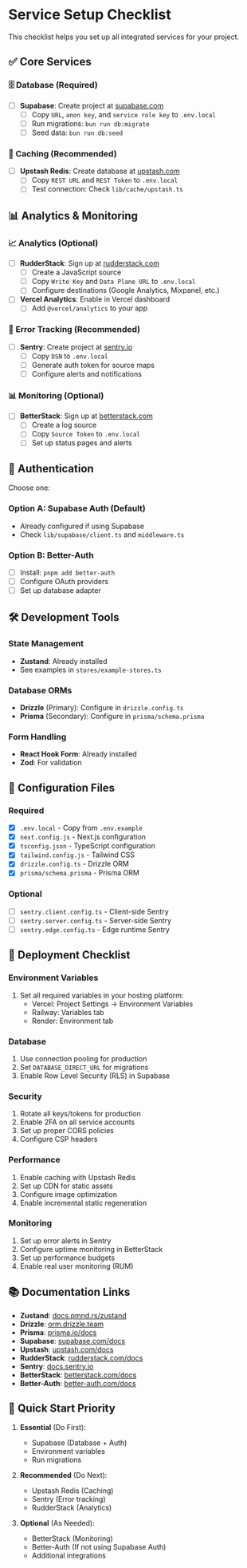 # Service Setup Checklist

This checklist helps you set up all integrated services for your project.

## ✅ Core Services

### 🗄️ Database (Required)
- [ ] **Supabase**: Create project at [supabase.com](https://supabase.com)
  - [ ] Copy `URL`, `anon key`, and `service role key` to `.env.local`
  - [ ] Run migrations: `bun run db:migrate`
  - [ ] Seed data: `bun run db:seed`

### 💾 Caching (Recommended)
- [ ] **Upstash Redis**: Create database at [upstash.com](https://upstash.com)
  - [ ] Copy `REST URL` and `REST Token` to `.env.local`
  - [ ] Test connection: Check `lib/cache/upstash.ts`

## 📊 Analytics & Monitoring

### 📈 Analytics (Optional)
- [ ] **RudderStack**: Sign up at [rudderstack.com](https://www.rudderstack.com)
  - [ ] Create a JavaScript source
  - [ ] Copy `Write Key` and `Data Plane URL` to `.env.local`
  - [ ] Configure destinations (Google Analytics, Mixpanel, etc.)

- [ ] **Vercel Analytics**: Enable in Vercel dashboard
  - [ ] Add `@vercel/analytics` to your app

### 🐛 Error Tracking (Recommended)
- [ ] **Sentry**: Create project at [sentry.io](https://sentry.io)
  - [ ] Copy `DSN` to `.env.local`
  - [ ] Generate auth token for source maps
  - [ ] Configure alerts and notifications

### 📊 Monitoring (Optional)
- [ ] **BetterStack**: Sign up at [betterstack.com](https://betterstack.com)
  - [ ] Create a log source
  - [ ] Copy `Source Token` to `.env.local`
  - [ ] Set up status pages and alerts

## 🔐 Authentication

Choose one:

### Option A: Supabase Auth (Default)
- Already configured if using Supabase
- Check `lib/supabase/client.ts` and `middleware.ts`

### Option B: Better-Auth
- [ ] Install: `pnpm add better-auth`
- [ ] Configure OAuth providers
- [ ] Set up database adapter

## 🛠️ Development Tools

### State Management
- **Zustand**: Already installed
- See examples in `stores/example-stores.ts`

### Database ORMs
- **Drizzle** (Primary): Configure in `drizzle.config.ts`
- **Prisma** (Secondary): Configure in `prisma/schema.prisma`

### Form Handling
- **React Hook Form**: Already installed
- **Zod**: For validation

## 📝 Configuration Files

### Required
- [x] `.env.local` - Copy from `.env.example`
- [x] `next.config.js` - Next.js configuration
- [x] `tsconfig.json` - TypeScript configuration
- [x] `tailwind.config.js` - Tailwind CSS
- [x] `drizzle.config.ts` - Drizzle ORM
- [x] `prisma/schema.prisma` - Prisma ORM

### Optional
- [ ] `sentry.client.config.ts` - Client-side Sentry
- [ ] `sentry.server.config.ts` - Server-side Sentry
- [ ] `sentry.edge.config.ts` - Edge runtime Sentry

## 🚀 Deployment Checklist

### Environment Variables
1. Set all required variables in your hosting platform:
   - Vercel: Project Settings → Environment Variables
   - Railway: Variables tab
   - Render: Environment tab

### Database
1. Use connection pooling for production
2. Set `DATABASE_DIRECT_URL` for migrations
3. Enable Row Level Security (RLS) in Supabase

### Security
1. Rotate all keys/tokens for production
2. Enable 2FA on all service accounts
3. Set up proper CORS policies
4. Configure CSP headers

### Performance
1. Enable caching with Upstash Redis
2. Set up CDN for static assets
3. Configure image optimization
4. Enable incremental static regeneration

### Monitoring
1. Set up error alerts in Sentry
2. Configure uptime monitoring in BetterStack
3. Set up performance budgets
4. Enable real user monitoring (RUM)

## 📚 Documentation Links

- **Zustand**: [docs.pmnd.rs/zustand](https://docs.pmnd.rs/zustand)
- **Drizzle**: [orm.drizzle.team](https://orm.drizzle.team)
- **Prisma**: [prisma.io/docs](https://www.prisma.io/docs)
- **Supabase**: [supabase.com/docs](https://supabase.com/docs)
- **Upstash**: [upstash.com/docs](https://upstash.com/docs)
- **RudderStack**: [rudderstack.com/docs](https://www.rudderstack.com/docs)
- **Sentry**: [docs.sentry.io](https://docs.sentry.io)
- **BetterStack**: [betterstack.com/docs](https://betterstack.com/docs)
- **Better-Auth**: [better-auth.com/docs](https://www.better-auth.com/docs)

## 🎯 Quick Start Priority

1. **Essential** (Do First):
   - Supabase (Database + Auth)
   - Environment variables
   - Run migrations

2. **Recommended** (Do Next):
   - Upstash Redis (Caching)
   - Sentry (Error tracking)
   - RudderStack (Analytics)

3. **Optional** (As Needed):
   - BetterStack (Monitoring)
   - Better-Auth (If not using Supabase Auth)
   - Additional integrations
